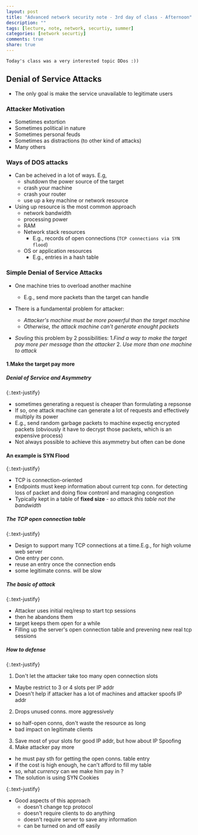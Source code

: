 ```yaml
---
layout: post
title: "Advanced network security note - 3rd day of class - Afternoon"
description: ""
tags: [lecture, note, network, securtiy, summer]
categories: [network securtiy]
comments: true
share: true
---
```

``Today's class was a very interested topic DDos :))``

## Denial of Service Attacks
* The only goal is make the service unavailable to legitimate users

### Attacker Motivation
* Sometimes extortion
* Sometimes political in nature
* Sometimes personal feuds
* Sometimes as distractions (to other kind of attacks)
* Many others

### Ways of DOS attacks
* Can be acheived in a lot of  ways. E.g,
  - shutdown the power source of the target
  - crash your machine
  - crash your router
  - use up a key machine or network resource
* Using up resource is the most common approach
  - network bandwidth
  - processing power
  - RAM
  - Network stack resources
    + E.g., records of open connections (`TCP connections via SYN flood`)
  - OS or application resources
    + E.g., entries in a hash table

### Simple Denial of Service Attacks

* One machine tries to overload another machine
  - E.g., send more packets than the target can handle

* There is a fundamental problem for attacker:
  - *Attacker's machine must be more powerful than the target machine*
  - *Otherwise, the attack machine can't generate enought packets*
* *Sovling*  this problem by 2 possibilities:
  1.*Find a way to make the target pay more per message than the attacker*
  2. *Use more than one machine to attack*

#### 1.Make the target pay more

##### Denial of Service and Asymmetry

{:.text-justify}
* sometimes generating a request is cheaper than formulating a repsonse
* If so, one attack machine can generate a lot of requests and effectively multiply its power
* E.g., send random garbage packets to machine expectig encrypted packets (obviously it have to decrypt those packets, which is an expensive process)
* Not always possible to achieve this asymmetry but often can be done

#### An example is SYN Flood

{:.text-justify}
* TCP is connection-oriented
* Endpoints must keep information about current tcp conn. for detecting loss of packet and doing flow contronl and managing congestion
* Typically kept in a table of **fixed size** - *so attack this table not the bandwidth*

##### The TCP open connection table

{:.text-justify}
* Design to support many TCP connections at a time.E.g., for high volume web server
* One entry per conn.
* reuse an entry once the connection ends
* some legitimate conns. will be slow

##### The basic of attack

{:.text-justify}
* Attacker uses initial req/resp to start tcp sessions
* then he abandons them
* target keeps them open for a while
* Filling up the server's open connection table and prevening new real tcp sessions

##### How to defense

{:.text-justify}
1. Don't let the attacker take too many open connection slots
  * Maybe restrict to 3 or 4 slots per IP addr
  * Doesn't help if attacker has a lot of machines and attacker spoofs IP addr
2. Drops unused conns. more aggressively
  * so half-open conns, don't waste the resource as long
  * bad impact on legitimate clients
3. Save most of your slots for good IP addr, but how about IP Spoofing
4. Make attacker pay more
  * he must pay sth for getting the open conns. table entry
  * if the cost is high enough, he can't afford to fill my table
  * so, what *currency* can we make him pay in ?
  * The solution is using SYN Cookies

{:.text-justify}
* Good aspects of this approach
    - doesn't change tcp protocol
    - doesn't require clients to do anything
    - doesn't require server to save any information
    - can be turned on and off easily






